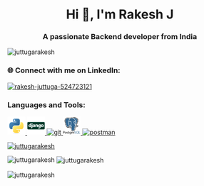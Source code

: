 <h1 align="center">Hi 👋, I'm Rakesh J</h1>
<h3 align="center">A passionate Backend developer from India</h3>

<p align="left"> <img src="https://komarev.com/ghpvc/?username=juttugarakesh&label=Profile%20views&color=0e75b6&style=flat" alt="juttugarakesh" /> </p>

<h3 align="left">🌐 Connect with me on LinkedIn:</h3>
<p align="left"><a href="https://linkedin.com/in/rakesh-juttuga-524723121" target="blank"><img align="center" src="https://raw.githubusercontent.com/rahuldkjain/github-profile-readme-generator/master/src/images/icons/Social/linked-in-alt.svg" alt="rakesh-juttuga-524723121" height="30" width="40" /></a>
</p>


<h3 align="left">Languages and Tools:</h3>
<p align="left">  <a href="https://www.python.org" target="_blank"> <img src="https://raw.githubusercontent.com/devicons/devicon/master/icons/python/python-original.svg" alt="python" width="40" height="40"/> </a>  <a href="https://www.djangoproject.com/" target="_blank"> <img src="https://raw.githubusercontent.com/devicons/devicon/master/icons/django/django-original.svg" alt="django" width="40" height="40"/> </a> <a href="https://git-scm.com/" target="_blank"> <img src="https://www.vectorlogo.zone/logos/git-scm/git-scm-icon.svg" alt="git" width="40" height="40"/> </a> <a href="https://www.postgresql.org" target="_blank"> <img src="https://raw.githubusercontent.com/devicons/devicon/master/icons/postgresql/postgresql-original-wordmark.svg" alt="postgresql" width="40" height="40"/> </a> <a href="https://postman.com" target="_blank"> <img src="https://www.vectorlogo.zone/logos/getpostman/getpostman-icon.svg" alt="postman" width="40" height="40"/> </a></p>
<p align="left"> <a href="https://github.com/ryo-ma/github-profile-trophy"><img src="https://github-profile-trophy.vercel.app/?username=juttugarakesh" alt="juttugarakesh" /></a> </p>
<p><img align="left" src="https://github-readme-stats.vercel.app/api/top-langs?username=juttugarakesh&show_icons=true&locale=en&layout=compact" alt="juttugarakesh" /></p>

<p>&nbsp;<img align="center" src="https://github-readme-stats.vercel.app/api?username=juttugarakesh&show_icons=true&locale=en" alt="juttugarakesh" /></p>

<p><img align="center" src="https://github-readme-streak-stats.herokuapp.com/?user=juttugarakesh&" alt="juttugarakesh" /></p>



